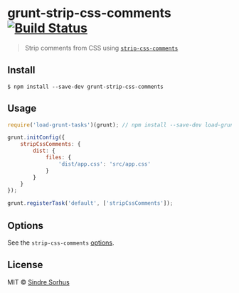 # grunt-strip-css-comments [![Build Status](https://travis-ci.org/sindresorhus/grunt-strip-css-comments.svg?branch=master)](https://travis-ci.org/sindresorhus/grunt-strip-css-comments)

> Strip comments from CSS using [`strip-css-comments`](https://github.com/sindresorhus/strip-css-comments)


## Install

```
$ npm install --save-dev grunt-strip-css-comments
```


## Usage

```js
require('load-grunt-tasks')(grunt); // npm install --save-dev load-grunt-tasks

grunt.initConfig({
	stripCssComments: {
		dist: {
			files: {
				'dist/app.css': 'src/app.css'
			}
		}
	}
});

grunt.registerTask('default', ['stripCssComments']);
```


## Options

See the `strip-css-comments` [options](https://github.com/sindresorhus/strip-css-comments#options).



## License

MIT © [Sindre Sorhus](http://sindresorhus.com)
